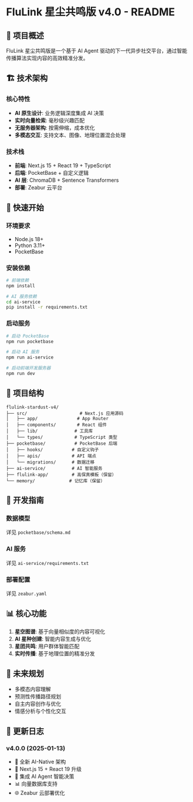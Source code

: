 # FluLink 星尘共鸣版 v4.0 - README

## 🌟 项目概述

FluLink 星尘共鸣版是一个基于 AI Agent 驱动的下一代异步社交平台，通过智能传播算法实现内容的高效精准分发。

## 🏗️ 技术架构

### 核心特性
- **AI 原生设计**: 业务逻辑深度集成 AI 决策
- **实时向量检索**: 毫秒级兴趣匹配
- **无服务器架构**: 按需伸缩，成本优化
- **多模态交互**: 支持文本、图像、地理位置混合处理

### 技术栈
- **前端**: Next.js 15 + React 19 + TypeScript
- **后端**: PocketBase + 自定义逻辑
- **AI 层**: ChromaDB + Sentence Transformers
- **部署**: Zeabur 云平台

## 🚀 快速开始

### 环境要求
- Node.js 18+
- Python 3.11+
- PocketBase

### 安装依赖
```bash
# 前端依赖
npm install

# AI 服务依赖
cd ai-service
pip install -r requirements.txt
```

### 启动服务
```bash
# 启动 PocketBase
npm run pocketbase

# 启动 AI 服务
npm run ai-service

# 启动前端开发服务器
npm run dev
```

## 📁 项目结构

```
flulink-stardust-v4/
├── src/                    # Next.js 应用源码
│   ├── app/               # App Router
│   ├── components/        # React 组件
│   ├── lib/              # 工具库
│   └── types/            # TypeScript 类型
├── pocketbase/           # PocketBase 后端
│   ├── hooks/           # 自定义钩子
│   ├── apis/            # API 端点
│   └── migrations/      # 数据迁移
├── ai-service/          # AI 智能服务
├── flulink-app/         # 高保真模板（保留）
└── memory/             # 记忆库（保留）
```

## 🔧 开发指南

### 数据模型
详见 `pocketbase/schema.md`

### AI 服务
详见 `ai-service/requirements.txt`

### 部署配置
详见 `zeabur.yaml`

## 📊 核心功能

1. **星空图谱**: 基于向量相似度的内容可视化
2. **AI 星种创建**: 智能内容生成与优化
3. **星团共鸣**: 用户群体智能匹配
4. **实时传播**: 基于地理位置的精准分发

## 🔮 未来规划

- 多模态内容理解
- 预测性传播路径规划
- 自主内容创作与优化
- 情感分析与个性化交互

## 📝 更新日志

### v4.0.0 (2025-01-13)
- 🎉 全新 AI-Native 架构
- 🚀 Next.js 15 + React 19 升级
- 🤖 集成 AI Agent 智能决策
- 📊 向量数据库支持
- 🌐 Zeabur 云部署优化